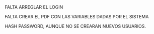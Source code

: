 FALTA ARREGLAR EL LOGIN

FALTA CREAR EL PDF CON LAS VARIABLES DADAS POR EL SISTEMA

HASH PASSWORD, AUNQUE NO SE CREARAN NUEVOS USUARIOS.
